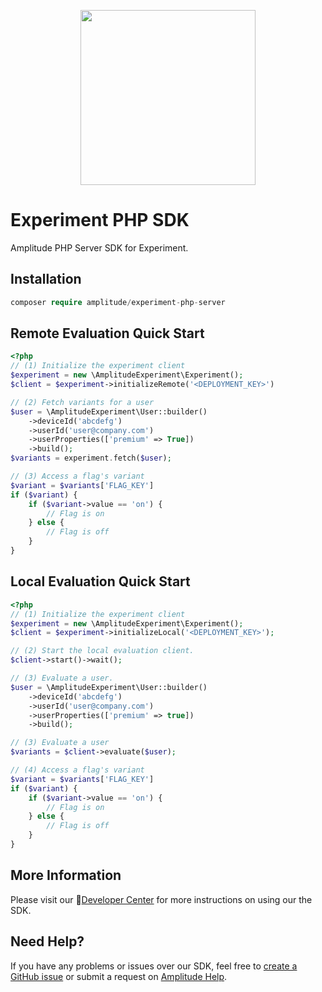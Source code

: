 <p align="center">
  <a href="https://amplitude.com" target="_blank" align="center">
    <img src="https://static.amplitude.com/lightning/46c85bfd91905de8047f1ee65c7c93d6fa9ee6ea/static/media/amplitude-logo-with-text.4fb9e463.svg" width="280">
  </a>
  <br />
</p>

# Experiment PHP SDK
Amplitude PHP Server SDK for Experiment.

## Installation
```php
composer require amplitude/experiment-php-server
```

## Remote Evaluation Quick Start
```php
<?php
// (1) Initialize the experiment client
$experiment = new \AmplitudeExperiment\Experiment();
$client = $experiment->initializeRemote('<DEPLOYMENT_KEY>')

// (2) Fetch variants for a user
$user = \AmplitudeExperiment\User::builder()
    ->deviceId('abcdefg')
    ->userId('user@company.com')
    ->userProperties(['premium' => True])
    ->build();
$variants = experiment.fetch($user);

// (3) Access a flag's variant
$variant = $variants['FLAG_KEY']
if ($variant) {
    if ($variant->value == 'on') {
        // Flag is on
    } else {
        // Flag is off
    }
}
```

## Local Evaluation Quick Start

```php
<?php
// (1) Initialize the experiment client
$experiment = new \AmplitudeExperiment\Experiment();
$client = $experiment->initializeLocal('<DEPLOYMENT_KEY>');

// (2) Start the local evaluation client.
$client->start()->wait();

// (3) Evaluate a user.
$user = \AmplitudeExperiment\User::builder()
    ->deviceId('abcdefg')
    ->userId('user@company.com')
    ->userProperties(['premium' => true]) 
    ->build();

// (3) Evaluate a user
$variants = $client->evaluate($user);

// (4) Access a flag's variant
$variant = $variants['FLAG_KEY']
if ($variant) {
    if ($variant->value == 'on') {
        // Flag is on
    } else {
        // Flag is off
    }
}
```

## More Information
Please visit our :100:[Developer Center](https://www.docs.developers.amplitude.com/experiment/sdks/php-sdk/) for more instructions on using our the SDK.

## Need Help?
If you have any problems or issues over our SDK, feel free to [create a GitHub issue](https://github.com/amplitude/experiment-php-server/issues/new) or submit a request on [Amplitude Help](https://help.amplitude.com/hc/en-us/requests/new).
